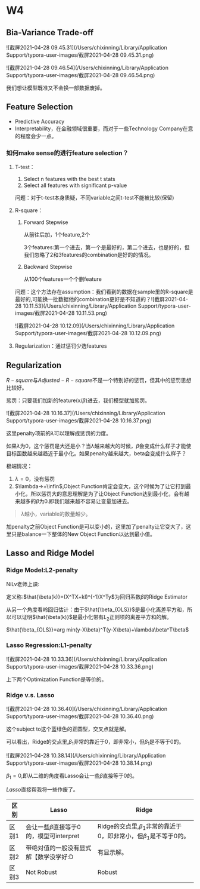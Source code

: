 # W4

## Bia-Variance Trade-off

![截屏2021-04-28 09.45.31](/Users/chixinning/Library/Application Support/typora-user-images/截屏2021-04-28 09.45.31.png)

![截屏2021-04-28 09.46.54](/Users/chixinning/Library/Application Support/typora-user-images/截屏2021-04-28 09.46.54.png)

我们想让模型既准又不会换一部数据废掉。

## Feature Selection

- Predictive Accuracy
- Interpretability，在金融领域很重要，而对于一些Technology Company在意的程度会少一点。

### 如何make sense的进行feature selection？

1. T-test：

   1. Select n features with the best t stats
   2. Select all features with significant p-value

   问题：对于t-test本身质疑，不同variable之间t-test不能被比较(保留)

2. R-square：

   1. Forward Stepwise

      从前往后加，1个feature,2个

      3个features:第一个进去，第一个是最好的，第二个进去，也是好的，但我们忽略了2和3features的combination是好的的情况。

   2. Backward Stepwise

      从100个features一个个删feature

   问题：这个方法存在assumption：我们看到的数据在sample里的R-square是最好的,可能换一批数据他的combination更好是不知道的？![截屏2021-04-28 10.11.53](/Users/chixinning/Library/Application Support/typora-user-images/截屏2021-04-28 10.11.53.png)

   ![截屏2021-04-28 10.12.09](/Users/chixinning/Library/Application Support/typora-user-images/截屏2021-04-28 10.12.09.png)

3. Regularization：通过惩罚少选features

## Regularization

$R-square$与$Adjusted-R-square$不是一个特别好的惩罚，但其中的惩罚思想比较好。

惩罚：只要我们加新的feature(x/$\beta$)进去，我们模型就加惩罚。

![截屏2021-04-28 10.16.37](/Users/chixinning/Library/Application Support/typora-user-images/截屏2021-04-28 10.16.37.png)

这里penalty项前的$\lambda$可以理解成惩罚的力度。

如果$\lambda$为0，这个惩罚是大还是小？当$\lambda$越来越大的时候，$\hat{\beta}$会变成什么样子才能使目标函数越来越趋近于最小化。如果penalty越来越大，beta会变成什么样子？

极端情况：

1. $\lambda=0$，没有惩罚
2. $\lambda->+\infin$,Object Function肯定会变大，这个时候为了让它打到最小化，所以惩罚大的意思理解是为了让Object Function达到最小化，会有越来越多的$\beta$为0.即我们越来越不容易让变量加进去。

> $\lambda$越小，variable的数量越少。

加penalty之前Object Function是可以变小的，这里加了penalty让它变大了，这里只是balance一下整体的New Object Function以达到最小值。

## Lasso and Ridge Model

### Ridge Model:L2-penalty

NiLv老师上课:

定义称:$\hat{\beta(k)}=(X^TX+kI)^{-1}X^Ty$为回归系数$\beta$的Ridge Estimator

从另一个角度看岭回归估计：由于$\hat{\beta_{OLS}}$是最小化离差平方和，所以可以证明$\hat{\beta(k)}$是最小化带有$L_2$正则项的离差平方和的解。

$\hat{\beta_{OLS}}=arg min(y-X\beta)^T(y-X\beta)+\lambda\beta^T\beta$

### Lasso Regression:L1-penalty

![截屏2021-04-28 10.33.36](/Users/chixinning/Library/Application Support/typora-user-images/截屏2021-04-28 10.33.36.png)

上下两个Optimization Function是等价的。

### Ridge v.s. Lasso

![截屏2021-04-28 10.36.40](/Users/chixinning/Library/Application Support/typora-user-images/截屏2021-04-28 10.36.40.png)

这个subject to这个蓝绿色的正圆型，交叉点就是解。

可以看出，Ridge的交点里,$\beta_1$非常的靠近于0，即非常小，但$\beta_1$是不等于0的。

![截屏2021-04-28 10.38.14](/Users/chixinning/Library/Application Support/typora-user-images/截屏2021-04-28 10.38.14.png)

$\beta_1=0$,即从二维的角度看Lasso会让一些$\beta$直接等于0的。

$Lasso$直接帮我将一些作废了。

| 区别  | Lasso                                       | Ridge                                                        |
| ----- | ------------------------------------------- | ------------------------------------------------------------ |
| 区别1 | 会让一些$\beta$直接等于0的，模型可interpret | Ridge的交点里,$\beta_1$非常的靠近于0，即非常小，但$\beta_1$是不等于0的。 |
| 区别2 | 带绝对值的一般没有显式解【数学没学好:D      | 有显示解。                                                   |
| 区别3 | Not Robust                                  | Robust                                                       |

